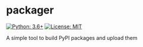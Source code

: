 # packager
[![Python: 3.6+](https://img.shields.io/badge/Python-3.6+-blue.svg)](https://pypi.org/project/socceraction)
[![License: MIT](https://img.shields.io/badge/License-MIT-green.svg)](https://en.wikipedia.org/wiki/MIT_License)

 A simple tool to build PyPI packages and upload them
